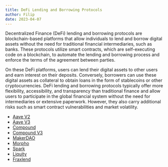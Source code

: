 ```yaml
---
title: DeFi Lending and Borrowing Protocols
author: Filip 
date: 2023-04-07
---
```


Decentralized Finance (DeFi) lending and borrowing protocols are blockchain-based 
platforms that allow individuals to lend and borrow digital assets without the need 
for traditional financial intermediaries, such as banks. These protocols utilize 
smart contracts, which are self-executing code on a blockchain, to automate the 
lending and borrowing process and enforce the terms of the agreement between parties.

On these DeFi platforms, users can lend their digital assets to other users and earn 
interest on their deposits. Conversely, borrowers can use these digital assets as 
collateral to obtain loans in the form of stablecoins or other cryptocurrencies. 
DeFi lending and borrowing protocols typically offer more flexibility, accessibility, 
and transparency than traditional finance and allow users to participate in the 
global financial system without the need for intermediaries or extensive paperwork. 
However, they also carry additional risks such as smart contract vulnerabilities 
and market volatility.

- [Aave V2](/metrics/lending-and-borrowing-protocols/aave-v2)
- [Aave V3](/metrics/lending-and-borrowing-protocols/aave-v3)
- [Compound](/metrics/lending-and-borrowing-protocols/compound)
- [Compound V3](/metrics/lending-and-borrowing-protocols/compound-v3)
- [MakerDAO](/metrics/lending-and-borrowing-protocols/makerdao)
- [Morpho](/metrics/lending-and-borrowing-protocols/morpho)
- [Spark](/metrics/lending-and-borrowing-protocols/spark)
- [Liquity](/metrics/lending-and-borrowing-protocols/liquity)
- [Fraxlend](/metrics/lending-and-borrowing-protocols/fraxlend)
